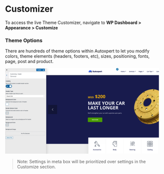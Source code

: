 # Customizer

To access the live Theme Customizer, navigate to **WP Dashboard > Appearance > Customize**

### Theme Options

There are hundreds of theme options within Autoxpert to let you modify colors, theme elements (headers, footers, etc), sizes, positioning, fonts, page, post and product.

![Theme Options](images/theme-options.png)

> Note: Settings in meta box will be prioritized over settings in the Customize section.
